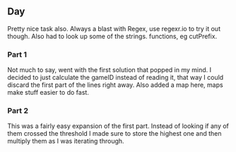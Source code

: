 ## Day 
Pretty nice task also. Always a blast with Regex, use regexr.io to try it out though. Also had to look up some of the strings. functions, eg cutPrefix.

### Part 1
Not much to say, went with the first solution that popped in my mind. I decided to just calculate the gameID instead of reading it, that way I could discard the first part of the lines right away. Also added a map here, maps make stuff easier to do fast.

### Part 2
This was a fairly easy expansion of the first part. Instead of looking if any of them crossed the threshold I made sure to store the highest one and then multiply them as I was iterating through.
